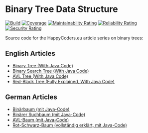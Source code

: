 # Binary Tree Data Structure

[![Build](https://github.com/SvenWoltmann/binary-tree/actions/workflows/build.yml/badge.svg)](https://github.com/SvenWoltmann/binary-tree/actions/workflows/build.yml)
[![Coverage](https://sonarcloud.io/api/project_badges/measure?project=SvenWoltmann_binary-tree&metric=coverage)](https://sonarcloud.io/dashboard?id=SvenWoltmann_binary-tree)
[![Maintainability Rating](https://sonarcloud.io/api/project_badges/measure?project=SvenWoltmann_binary-tree&metric=sqale_rating)](https://sonarcloud.io/dashboard?id=SvenWoltmann_binary-tree)
[![Reliability Rating](https://sonarcloud.io/api/project_badges/measure?project=SvenWoltmann_binary-tree&metric=reliability_rating)](https://sonarcloud.io/dashboard?id=SvenWoltmann_binary-tree)
[![Security Rating](https://sonarcloud.io/api/project_badges/measure?project=SvenWoltmann_binary-tree&metric=security_rating)](https://sonarcloud.io/dashboard?id=SvenWoltmann_binary-tree)

Source code for the HappyCoders.eu article series on binary trees:

## English Articles

* [Binary Tree (With Java Code)](https://www.happycoders.eu/algorithms/binary-tree-java/)
* [Binary Search Tree (With Java Code)](https://www.happycoders.eu/algorithms/binary-search-tree-java/)
* [AVL Tree (With Java Code)](https://www.happycoders.eu/algorithms/avl-tree-java/)
* [Red-Black Tree (Fully Explained, With Java Code)](https://www.happycoders.eu/algorithms/red-black-tree-java/)

## German Articles

* [Binärbaum (mit Java-Code)](https://www.happycoders.eu/de/algorithmen/binaerbaum-java/)
* [Binärer Suchbaum (mit Java-Code)](https://www.happycoders.eu/de/algorithmen/binaerer-suchbaum-java/)
* [AVL-Baum (mit Java-Code)](https://www.happycoders.eu/de/algorithmen/avl-baum-java/)
* [Rot-Schwarz-Baum (vollständig erklärt, mit Java-Code)](https://www.happycoders.eu/de/algorithmen/rot-schwarz-baum-java/)
